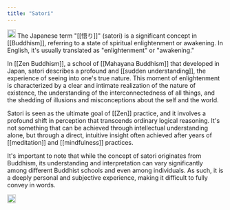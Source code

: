 ```yaml
---
title: "Satori"
---
```


<img src='https://scrapbox.io/api/pages/nishio/gpt/icon' alt='gpt.icon' height="19.5"/> The Japanese term "[[悟り]]" (satori) is a significant concept in [[Buddhism]], referring to a state of spiritual enlightenment or awakening. In English, it's usually translated as "enlightenment" or "awakening."

In [[Zen Buddhism]], a school of [[Mahayana Buddhism]] that developed in Japan, satori describes a profound and [[sudden understanding]], the experience of seeing into one's true nature. This moment of enlightenment is characterized by a clear and intimate realization of the nature of existence, the understanding of the interconnectedness of all things, and the shedding of illusions and misconceptions about the self and the world.

Satori is seen as the ultimate goal of [[Zen]] practice, and it involves a profound shift in perception that transcends ordinary logical reasoning. It's not something that can be achieved through intellectual understanding alone, but through a direct, intuitive insight often achieved after years of [[meditation]] and [[mindfulness]] practices.

It's important to note that while the concept of satori originates from Buddhism, its understanding and interpretation can vary significantly among different Buddhist schools and even among individuals. As such, it is a deeply personal and subjective experience, making it difficult to fully convey in words.

<img src='https://scrapbox.io/api/pages/nishio/en/icon' alt='en.icon' height="19.5"/>
